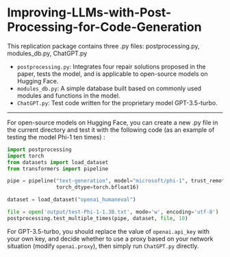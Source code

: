 # Improving-LLMs-with-Post-Processing-for-Code-Generation
This replication package contains three .py files: postprocessing.py, modules_db.py, ChatGPT.py

- `postprocessing.py`: Integrates four repair solutions proposed in the paper, tests the model, and is applicable to open-source models on Hugging Face.
- `modules_db.py`: A simple database built based on commonly used modules and functions in the model.
- `ChatGPT.py`: Test code written for the proprietary model GPT-3.5-turbo.

---

For open-source models on Hugging Face, you can create a new .py file in the current directory and test it with the following code (as an example of testing the model Phi-1 ten times) :

```python
import postprocessing
import torch
from datasets import load_dataset
from transformers import pipeline

pipe = pipeline("text-generation", model="microsoft/phi-1", trust_remote_code=True, device_map="auto",
                torch_dtype=torch.bfloat16)

dataset = load_dataset("openai_humaneval")

file = open('output/test-Phi-1-1.3B.txt', mode='w', encoding='utf-8')
postprocessing.test_multiple_times(pipe, dataset, file, 10)
```

For GPT-3.5-turbo, you should replace the value of `openai.api_key` with your own key, and decide whether to use a proxy based on your network situation (modify `openai.proxy`), then simply run `ChatGPT.py` directly.
